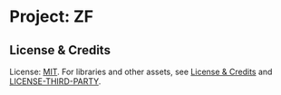 # Project: ZF

## License & Credits

License: [MIT](./LICENSE). For libraries and other assets, see [License & Credits](./CREDITS.md) and [LICENSE-THIRD-PARTY](./docs/LICENSE-THIRD-PARTY).